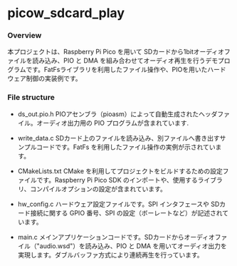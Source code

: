 

# picow_sdcard_play

### Overview

本プロジェクトは、Raspberry Pi Pico を用いて SDカードから1bitオーディオファイルを読み込み、PIO と DMA を組み合わせてオーディオ再生を行うデモプログラムです。FatFsライブラリを利用したファイル操作や、PIOを用いたハードウェア制御の実装例です。

### File structure

* ds_out.pio.h
PIOアセンブラ（pioasm）によって自動生成されたヘッダファイル。オーディオ出力用の PIO プログラムが含まれています.

* write_data.c
SDカード上のファイルを読み込み、別ファイルへ書き出すサンプルコードです。FatFs を利用したファイル操作の実例が示されています。

* CMakeLists.txt
CMake を利用してプロジェクトをビルドするための設定ファイルです。Raspberry Pi Pico SDK のインポートや、使用するライブラリ、コンパイルオプションの設定が含まれています。

* hw_config.c
ハードウェア設定ファイルです。SPI インタフェースや SDカード接続に関する GPIO 番号、SPI の設定（ボーレートなど）が記述されています。

* main.c
メインアプリケーションコードです。SDカードからオーディオファイル（"audio.wsd"）を読み込み、PIO と DMA を用いてオーディオ出力を実現します。ダブルバッファ方式により連続再生を行っています。

